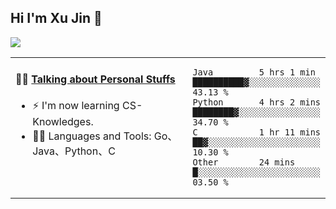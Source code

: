 
## Hi I'm Xu Jin 👋
![](https://komarev.com/ghpvc/?username=jiayouxujin&color=brightgreen&label=PROFILE+VIEWS)



<table align="center">
<tr>
<td valign="top" width="60%">

#### 🏋️‍♀️ <a href="https://github.com/jiayouxujin" target="_blank">Talking about Personal Stuffs</a>
<!-- recent_releases starts -->

- ⚡  I'm now learning CS-Knowledges.  
- 🏊‍♂️ Languages and Tools: Go、Java、Python、C
<!-- recent_releases ends -->
</td>
<td>
 
<!--START_SECTION:waka-->

```text
Java         5 hrs 1 min     ██████████▓░░░░░░░░░░░░░░   43.13 %
Python       4 hrs 2 mins    ████████▓░░░░░░░░░░░░░░░░   34.70 %
C            1 hr 11 mins    ██▓░░░░░░░░░░░░░░░░░░░░░░   10.30 %
Other        24 mins         █░░░░░░░░░░░░░░░░░░░░░░░░   03.50 %
```

<!--END_SECTION:waka-->
 
</td>
</tr>
</table>






